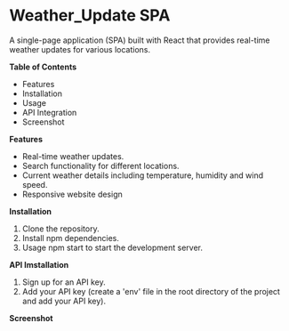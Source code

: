 # Weather_Update SPA
A single-page application (SPA) built with React that provides real-time weather updates for various locations.

**Table of Contents**
- Features
- Installation
- Usage
- API Integration
- Screenshot

**Features**
- Real-time weather updates.
- Search functionality for different locations.
- Current weather details including temperature, humidity and wind speed.
- Responsive website design

**Installation**
1. Clone the repository.
2. Install npm dependencies.
3. Usage npm start to start the development server.

**API Imstallation**
1. Sign up for an API key.
2. Add your API key (create a 'env' file in the root directory of the project and add your API key).

**Screenshot**
